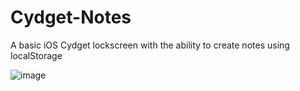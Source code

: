 # Cydget-Notes
A basic iOS Cydget lockscreen with the ability to create notes using localStorage

![image](http://i.imgur.com/8vbKxFy.png)

